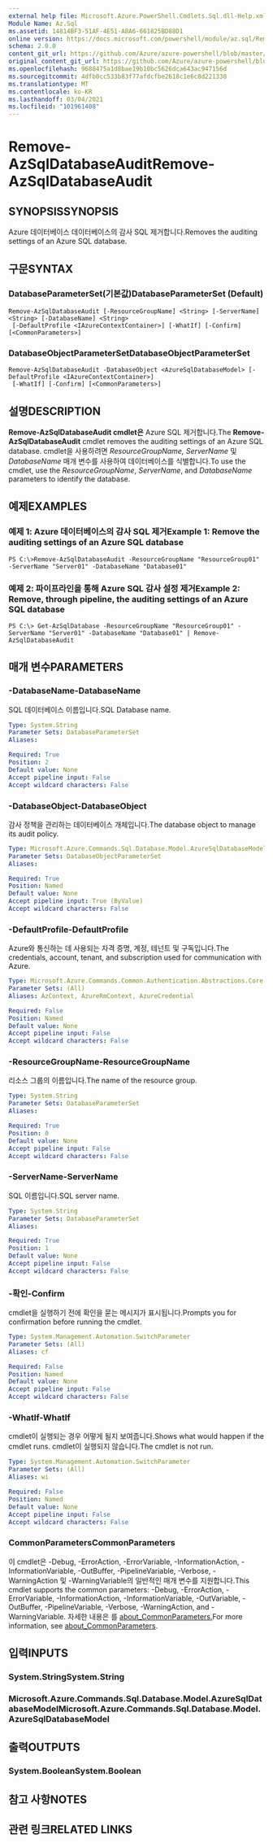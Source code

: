 ```yaml
---
external help file: Microsoft.Azure.PowerShell.Cmdlets.Sql.dll-Help.xml
Module Name: Az.Sql
ms.assetid: 14814BF3-51AF-4E51-A8A6-661825BD88D1
online version: https://docs.microsoft.com/powershell/module/az.sql/Remove-AzSqlDatabaseAudit
schema: 2.0.0
content_git_url: https://github.com/Azure/azure-powershell/blob/master/src/Sql/Sql/help/Remove-AzSqlDatabaseAudit.md
original_content_git_url: https://github.com/Azure/azure-powershell/blob/master/src/Sql/Sql/help/Remove-AzSqlDatabaseAudit.md
ms.openlocfilehash: 9688475a1d8bae19b10bc5626dca643ac947156d
ms.sourcegitcommit: 4dfb0cc533b83f77afdcfbe2618c1e6c8d221330
ms.translationtype: MT
ms.contentlocale: ko-KR
ms.lasthandoff: 03/04/2021
ms.locfileid: "101961408"
---
```

# <span data-ttu-id="8fcbc-101">Remove-AzSqlDatabaseAudit</span><span class="sxs-lookup"><span data-stu-id="8fcbc-101">Remove-AzSqlDatabaseAudit</span></span>

## <span data-ttu-id="8fcbc-102">SYNOPSIS</span><span class="sxs-lookup"><span data-stu-id="8fcbc-102">SYNOPSIS</span></span>
<span data-ttu-id="8fcbc-103">Azure 데이터베이스 데이터베이스의 감사 SQL 제거합니다.</span><span class="sxs-lookup"><span data-stu-id="8fcbc-103">Removes the auditing settings of an Azure SQL database.</span></span>

## <span data-ttu-id="8fcbc-104">구문</span><span class="sxs-lookup"><span data-stu-id="8fcbc-104">SYNTAX</span></span>

### <span data-ttu-id="8fcbc-105">DatabaseParameterSet(기본값)</span><span class="sxs-lookup"><span data-stu-id="8fcbc-105">DatabaseParameterSet (Default)</span></span>
```
Remove-AzSqlDatabaseAudit [-ResourceGroupName] <String> [-ServerName] <String> [-DatabaseName] <String>
 [-DefaultProfile <IAzureContextContainer>] [-WhatIf] [-Confirm] [<CommonParameters>]
```

### <span data-ttu-id="8fcbc-106">DatabaseObjectParameterSet</span><span class="sxs-lookup"><span data-stu-id="8fcbc-106">DatabaseObjectParameterSet</span></span>
```
Remove-AzSqlDatabaseAudit -DatabaseObject <AzureSqlDatabaseModel> [-DefaultProfile <IAzureContextContainer>]
 [-WhatIf] [-Confirm] [<CommonParameters>]
```

## <span data-ttu-id="8fcbc-107">설명</span><span class="sxs-lookup"><span data-stu-id="8fcbc-107">DESCRIPTION</span></span>
<span data-ttu-id="8fcbc-108">**Remove-AzSqlDatabaseAudit cmdlet은** Azure SQL 제거합니다.</span><span class="sxs-lookup"><span data-stu-id="8fcbc-108">The **Remove-AzSqlDatabaseAudit** cmdlet removes the auditing settings of an Azure SQL database.</span></span>
<span data-ttu-id="8fcbc-109">cmdlet을 사용하려면 *ResourceGroupName,* *ServerName* 및 *DatabaseName* 매개 변수를 사용하여 데이터베이스를 식별합니다.</span><span class="sxs-lookup"><span data-stu-id="8fcbc-109">To use the cmdlet, use the *ResourceGroupName*, *ServerName*, and *DatabaseName* parameters to identify the database.</span></span>

## <span data-ttu-id="8fcbc-110">예제</span><span class="sxs-lookup"><span data-stu-id="8fcbc-110">EXAMPLES</span></span>

### <span data-ttu-id="8fcbc-111">예제 1: Azure 데이터베이스의 감사 SQL 제거</span><span class="sxs-lookup"><span data-stu-id="8fcbc-111">Example 1: Remove the auditing settings of an Azure SQL database</span></span>
```
PS C:\>Remove-AzSqlDatabaseAudit -ResourceGroupName "ResourceGroup01" -ServerName "Server01" -DatabaseName "Database01"
```

### <span data-ttu-id="8fcbc-112">예제 2: 파이프라인을 통해 Azure SQL 감사 설정 제거</span><span class="sxs-lookup"><span data-stu-id="8fcbc-112">Example 2: Remove, through pipeline, the auditing settings of an Azure SQL database</span></span>
```
PS C:\> Get-AzSqlDatabase -ResourceGroupName "ResourceGroup01" -ServerName "Server01" -DatabaseName "Database01" | Remove-AzSqlDatabaseAudit
```

## <span data-ttu-id="8fcbc-113">매개 변수</span><span class="sxs-lookup"><span data-stu-id="8fcbc-113">PARAMETERS</span></span>

### <span data-ttu-id="8fcbc-114">-DatabaseName</span><span class="sxs-lookup"><span data-stu-id="8fcbc-114">-DatabaseName</span></span>
<span data-ttu-id="8fcbc-115">SQL 데이터베이스 이름입니다.</span><span class="sxs-lookup"><span data-stu-id="8fcbc-115">SQL Database name.</span></span>

```yaml
Type: System.String
Parameter Sets: DatabaseParameterSet
Aliases:

Required: True
Position: 2
Default value: None
Accept pipeline input: False
Accept wildcard characters: False
```

### <span data-ttu-id="8fcbc-116">-DatabaseObject</span><span class="sxs-lookup"><span data-stu-id="8fcbc-116">-DatabaseObject</span></span>
<span data-ttu-id="8fcbc-117">감사 정책을 관리하는 데이터베이스 개체입니다.</span><span class="sxs-lookup"><span data-stu-id="8fcbc-117">The database object to manage its audit policy.</span></span>

```yaml
Type: Microsoft.Azure.Commands.Sql.Database.Model.AzureSqlDatabaseModel
Parameter Sets: DatabaseObjectParameterSet
Aliases:

Required: True
Position: Named
Default value: None
Accept pipeline input: True (ByValue)
Accept wildcard characters: False
```

### <span data-ttu-id="8fcbc-118">-DefaultProfile</span><span class="sxs-lookup"><span data-stu-id="8fcbc-118">-DefaultProfile</span></span>
<span data-ttu-id="8fcbc-119">Azure와 통신하는 데 사용되는 자격 증명, 계정, 테넌트 및 구독입니다.</span><span class="sxs-lookup"><span data-stu-id="8fcbc-119">The credentials, account, tenant, and subscription used for communication with Azure.</span></span>

```yaml
Type: Microsoft.Azure.Commands.Common.Authentication.Abstractions.Core.IAzureContextContainer
Parameter Sets: (All)
Aliases: AzContext, AzureRmContext, AzureCredential

Required: False
Position: Named
Default value: None
Accept pipeline input: False
Accept wildcard characters: False
```

### <span data-ttu-id="8fcbc-120">-ResourceGroupName</span><span class="sxs-lookup"><span data-stu-id="8fcbc-120">-ResourceGroupName</span></span>
<span data-ttu-id="8fcbc-121">리소스 그룹의 이름입니다.</span><span class="sxs-lookup"><span data-stu-id="8fcbc-121">The name of the resource group.</span></span>

```yaml
Type: System.String
Parameter Sets: DatabaseParameterSet
Aliases:

Required: True
Position: 0
Default value: None
Accept pipeline input: False
Accept wildcard characters: False
```

### <span data-ttu-id="8fcbc-122">-ServerName</span><span class="sxs-lookup"><span data-stu-id="8fcbc-122">-ServerName</span></span>
<span data-ttu-id="8fcbc-123">SQL 이름입니다.</span><span class="sxs-lookup"><span data-stu-id="8fcbc-123">SQL server name.</span></span>

```yaml
Type: System.String
Parameter Sets: DatabaseParameterSet
Aliases:

Required: True
Position: 1
Default value: None
Accept pipeline input: False
Accept wildcard characters: False
```

### <span data-ttu-id="8fcbc-124">-확인</span><span class="sxs-lookup"><span data-stu-id="8fcbc-124">-Confirm</span></span>
<span data-ttu-id="8fcbc-125">cmdlet을 실행하기 전에 확인을 묻는 메시지가 표시됩니다.</span><span class="sxs-lookup"><span data-stu-id="8fcbc-125">Prompts you for confirmation before running the cmdlet.</span></span>

```yaml
Type: System.Management.Automation.SwitchParameter
Parameter Sets: (All)
Aliases: cf

Required: False
Position: Named
Default value: None
Accept pipeline input: False
Accept wildcard characters: False
```

### <span data-ttu-id="8fcbc-126">-WhatIf</span><span class="sxs-lookup"><span data-stu-id="8fcbc-126">-WhatIf</span></span>
<span data-ttu-id="8fcbc-127">cmdlet이 실행되는 경우 어떻게 될지 보여줍니다.</span><span class="sxs-lookup"><span data-stu-id="8fcbc-127">Shows what would happen if the cmdlet runs.</span></span> <span data-ttu-id="8fcbc-128">cmdlet이 실행되지 않습니다.</span><span class="sxs-lookup"><span data-stu-id="8fcbc-128">The cmdlet is not run.</span></span>

```yaml
Type: System.Management.Automation.SwitchParameter
Parameter Sets: (All)
Aliases: wi

Required: False
Position: Named
Default value: None
Accept pipeline input: False
Accept wildcard characters: False
```

### <span data-ttu-id="8fcbc-129">CommonParameters</span><span class="sxs-lookup"><span data-stu-id="8fcbc-129">CommonParameters</span></span>
<span data-ttu-id="8fcbc-130">이 cmdlet은 -Debug, -ErrorAction, -ErrorVariable, -InformationAction, -InformationVariable, -OutBuffer, -PipelineVariable, -Verbose, -WarningAction 및 -WarningVariable의 일반적인 매개 변수를 지원합니다.</span><span class="sxs-lookup"><span data-stu-id="8fcbc-130">This cmdlet supports the common parameters: -Debug, -ErrorAction, -ErrorVariable, -InformationAction, -InformationVariable, -OutVariable, -OutBuffer, -PipelineVariable, -Verbose, -WarningAction, and -WarningVariable.</span></span> <span data-ttu-id="8fcbc-131">자세한 내용은 를 [about_CommonParameters.](http://go.microsoft.com/fwlink/?LinkID=113216)</span><span class="sxs-lookup"><span data-stu-id="8fcbc-131">For more information, see [about_CommonParameters](http://go.microsoft.com/fwlink/?LinkID=113216).</span></span>

## <span data-ttu-id="8fcbc-132">입력</span><span class="sxs-lookup"><span data-stu-id="8fcbc-132">INPUTS</span></span>

### <span data-ttu-id="8fcbc-133">System.String</span><span class="sxs-lookup"><span data-stu-id="8fcbc-133">System.String</span></span>

### <span data-ttu-id="8fcbc-134">Microsoft.Azure.Commands.Sql.Database.Model.AzureSqlDatabaseModel</span><span class="sxs-lookup"><span data-stu-id="8fcbc-134">Microsoft.Azure.Commands.Sql.Database.Model.AzureSqlDatabaseModel</span></span>

## <span data-ttu-id="8fcbc-135">출력</span><span class="sxs-lookup"><span data-stu-id="8fcbc-135">OUTPUTS</span></span>

### <span data-ttu-id="8fcbc-136">System.Boolean</span><span class="sxs-lookup"><span data-stu-id="8fcbc-136">System.Boolean</span></span>

## <span data-ttu-id="8fcbc-137">참고 사항</span><span class="sxs-lookup"><span data-stu-id="8fcbc-137">NOTES</span></span>

## <span data-ttu-id="8fcbc-138">관련 링크</span><span class="sxs-lookup"><span data-stu-id="8fcbc-138">RELATED LINKS</span></span>
